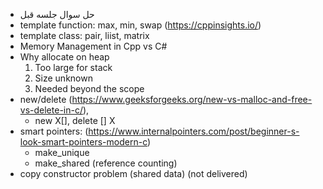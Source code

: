- حل سوال جلسه قبل
- template<typename T> function: max, min, swap (https://cppinsights.io/)
- template class: pair, liist, matrix
- Memory Management in Cpp vs C#
- Why allocate on heap
    1. Too large for stack
    2. Size unknown
    3. Needed beyond the scope
- new/delete (https://www.geeksforgeeks.org/new-vs-malloc-and-free-vs-delete-in-c/), 
    - new X[], delete [] X
- smart pointers: (https://www.internalpointers.com/post/beginner-s-look-smart-pointers-modern-c)
    - make_unique
    - make_shared (reference counting)
- copy constructor problem (shared data) (not delivered)